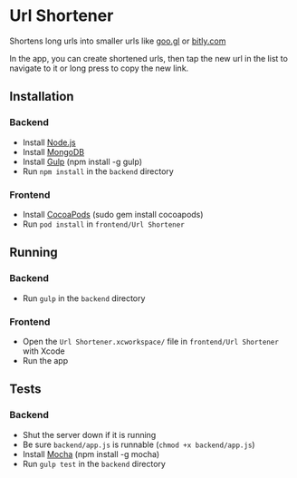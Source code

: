 # Url Shortener

Shortens long urls into smaller urls like [goo.gl](https://goo.gl) or [bitly.com](https://bitly.com)

In the app, you can create shortened urls, then tap the new url in the list to navigate to it or long press to copy the new link.

## Installation

### Backend
 - Install [Node.js](https://nodejs.org)
 - Install [MongoDB](https://www.mongodb.org/)
 - Install [Gulp](http://gulpjs.com/) (npm install -g gulp)
 - Run `npm install` in the `backend` directory

### Frontend
 - Install [CocoaPods](https://cocoapods.org/) (sudo gem install cocoapods)
 - Run `pod install` in `frontend/Url Shortener`

## Running

### Backend
 - Run `gulp` in the `backend` directory

### Frontend
 - Open the `Url Shortener.xcworkspace/` file in `frontend/Url Shortener` with Xcode
 - Run the app

## Tests

### Backend
 - Shut the server down if it is running
 - Be sure `backend/app.js` is runnable (`chmod +x backend/app.js`)
 - Install [Mocha](https://mochajs.org/) (npm install -g mocha)
 - Run `gulp test` in the `backend` directory